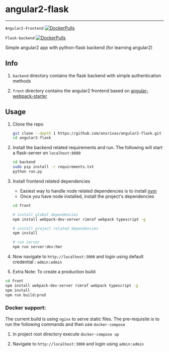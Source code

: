 # angular2-flask
---

`Angular2-Frontend`
[![DockerPulls](https://img.shields.io/docker/pulls/ansrivas/angular2-frontend.svg)](https://registry.hub.docker.com/u/ansrivas/angular2-frontend/)

`Flask-backend` [![DockerPulls](https://img.shields.io/docker/pulls/ansrivas/flask-backend.svg)](https://registry.hub.docker.com/u/ansrivas/flask-backend/)

Simple angular2 app with python-flask backend (for learning angular2)

## Info

1.  `backend` directory contains the flask backend with simple authentication methods

2.  `front` directory contains the angular2 frontend based on [angular-webpack-starter](https://github.com/AngularClass/angular2-webpack-starter)

## Usage

1.  Clone the repo

    ```bash
    git clone --depth 1 https://github.com/ansrivas/angular2-flask.git
    cd angular2-flask
    ```

2.  Install the backend related requirements and run. The following will start a flask-server on `localhost:8080`

    ```bash
    cd backend
    sudo pip install -r requirements.txt
    python run.py
    ```

3.  Install frontend related dependencies

    -   Easiest way to handle node related dependencies is to install [nvm](https://github.com/creationix/nvm)
    -   Once you have node installed, install the project's dependencies

    ```bash
    cd front

    # install global dependencies
    npm install webpack-dev-server rimraf webpack typescript -g

    # install project related dependencies
    npm install

    # run server
    npm run server:dev:hmr
    ```

4.  Now navigate to `http://localhost:3000` and login using default credential : `admin:admin`

5.  Extra Note: To create a production build

  ```bash
  cd front
  npm install webpack-dev-server rimraf webpack typescript -g
  npm install
  npm run build:prod
  ```

### Docker support:

The current build is using `nginx` to serve static files. The pre-requisite is to run the following commands and then use `docker-compose`

1. In project root directory execute `docker-compose up`

2. Navigate to `http://localhost:3000` and login using `admin:admin`  
